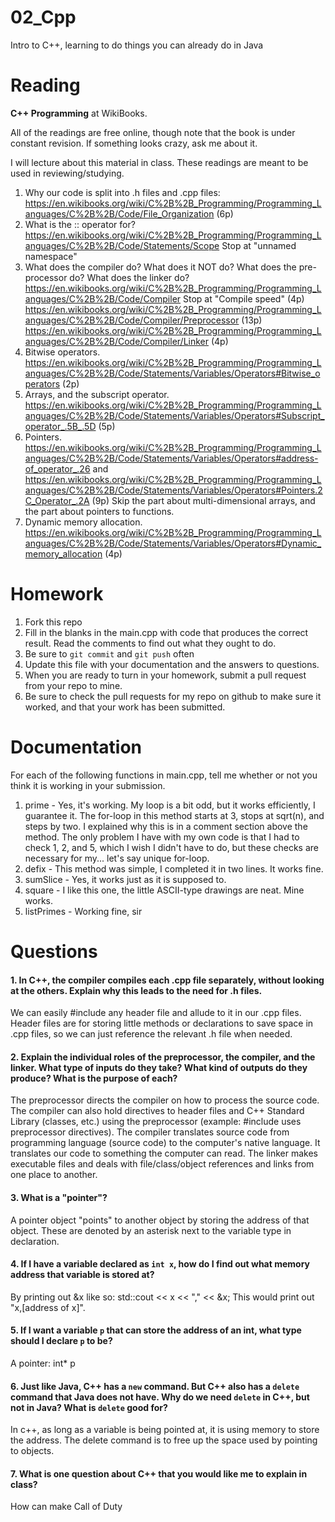 02_Cpp
======

Intro to C++, learning to do things you can already do in Java

Reading
=======

**C++ Programming** at WikiBooks.

All of the readings are free online, though note that the book is under constant revision. If something looks crazy, ask me about it.

I will lecture about this material in class. These readings are meant to be used in reviewing/studying.

1. Why our code is split into .h files and .cpp files: https://en.wikibooks.org/wiki/C%2B%2B_Programming/Programming_Languages/C%2B%2B/Code/File_Organization (6p)
2. What is the :: operator for? https://en.wikibooks.org/wiki/C%2B%2B_Programming/Programming_Languages/C%2B%2B/Code/Statements/Scope Stop at "unnamed namespace"
3. What does the compiler do? What does it NOT do? What does the pre-processor do? What does the linker do? https://en.wikibooks.org/wiki/C%2B%2B_Programming/Programming_Languages/C%2B%2B/Code/Compiler Stop at "Compile speed" (4p) https://en.wikibooks.org/wiki/C%2B%2B_Programming/Programming_Languages/C%2B%2B/Code/Compiler/Preprocessor (13p) https://en.wikibooks.org/wiki/C%2B%2B_Programming/Programming_Languages/C%2B%2B/Code/Compiler/Linker (4p)
4. Bitwise operators. https://en.wikibooks.org/wiki/C%2B%2B_Programming/Programming_Languages/C%2B%2B/Code/Statements/Variables/Operators#Bitwise_operators (2p)
5. Arrays, and the subscript operator. https://en.wikibooks.org/wiki/C%2B%2B_Programming/Programming_Languages/C%2B%2B/Code/Statements/Variables/Operators#Subscript_operator_.5B_.5D (5p)
6. Pointers. https://en.wikibooks.org/wiki/C%2B%2B_Programming/Programming_Languages/C%2B%2B/Code/Statements/Variables/Operators#address-of_operator_.26 and https://en.wikibooks.org/wiki/C%2B%2B_Programming/Programming_Languages/C%2B%2B/Code/Statements/Variables/Operators#Pointers.2C_Operator_.2A (9p) Skip the part about multi-dimensional arrays, and the part about pointers to functions.
7. Dynamic memory allocation. https://en.wikibooks.org/wiki/C%2B%2B_Programming/Programming_Languages/C%2B%2B/Code/Statements/Variables/Operators#Dynamic_memory_allocation (4p)

Homework
========

1. Fork this repo
3. Fill in the blanks in the main.cpp with code that produces the correct result. Read the comments to find out what they ought to do.
4. Be sure to `git commit` and `git push` often
5. Update this file with your documentation and the answers to questions.
6. When you are ready to turn in your homework, submit a pull request from your repo to mine.
7. Be sure to check the pull requests for my repo on github to make sure it worked, and that your work has been submitted.

Documentation
=========

For each of the following functions in main.cpp, tell me whether or not you think it is working in your submission.

1. prime - Yes, it's working. My loop is a bit odd, but it works efficiently, I guarantee it. The for-loop in this method starts at 3, stops at sqrt(n), and steps by two. I explained why this is in a comment section above the method. The only problem I have with my own code is that I had to check 1, 2, and 5, which I wish I didn't have to do, but these checks are necessary for my... let's say unique for-loop.
2. defix - This method was simple, I completed it in two lines. It works fine.
3. sumSlice - Yes, it works just as it is supposed to.
4. square - I like this one, the little ASCII-type drawings are neat. Mine works.
5. listPrimes - Working fine, sir

Questions
=======

#### 1. In C++, the compiler compiles each .cpp file separately, without looking at the others. Explain why this leads to the need for .h files.
We can easily #include any header file and allude to it in our .cpp files. Header files are for storing little methods or declarations to save space in .cpp files, so we can just reference the relevant .h file when needed.

#### 2. Explain the individual roles of the preprocessor, the compiler, and the linker. What type of inputs do they take? What kind of outputs do they produce? What is the purpose of each?
The preprocessor directs the compiler on how to process the source code. The compiler can also hold directives to header files and C++ Standard Library (classes, etc.) using the preprocessor (example: #include uses preprocessor directives).
The compiler translates source code from programming language (source code) to the computer's native language. It translates our code to something the computer can read.
The linker makes executable files and deals with file/class/object references and links from one place to another.

#### 3. What is a "pointer"?
A pointer object "points" to another object by storing the address of that object. These are denoted by an asterisk next to the variable type in declaration.

#### 4. If I have a variable declared as `int x`, how do I find out what memory address that variable is stored at?
By printing out &x like so: std::cout << x << "," << &x; This would print out "x,[address of x]".

#### 5. If I want a variable `p` that can store the address of an int, what type should I declare `p` to be?
A pointer: int* p

#### 6. Just like Java, C++ has a `new` command. But C++ also has a `delete` command that Java does not have. Why do we need `delete` in C++, but not in Java? What is `delete` good for?
In c++, as long as a variable is being pointed at, it is using memory to store the address. The delete command is to free up the space used by pointing to objects.

#### 7. What is one question about C++ that you would like me to explain in class?
How can make Call of Duty

